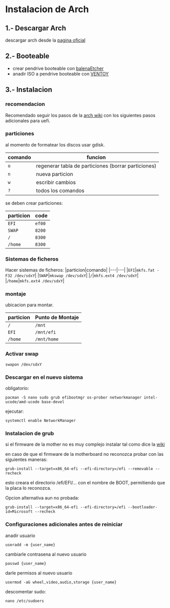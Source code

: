 # Instalacion de Arch

## 1.- Descargar Arch

descargar arch desde la [pagina oficial](https://archlinux.org/)

## 2.- Booteable

- crear pendrive booteable con [balenaEtcher](https://www.balena.io/etcher/)
- anadir ISO a pendrive booteable con [VENTOY](https://www.ventoy.net/en/index.html)

## 3.- Instalacion

### recomendacion

Recomendado seguir los pasos de la [arch wiki](https://wiki.archlinux.org/index.php/installation_guide) con los siguientes pasos adicionales para uefi.

### particiones

al momento de formatear los discos usar gdisk.

|comando|funcion|
|---|---|
|```o```|regenerar tabla de particiones (borrar particiones)|
|```n```|nueva particion|
|```w```|escribir cambios|
|```?```|todos los comandos|

se deben crear particiones:

|particion|code|
|---|---|
|```EFI```|```ef00```|
|```SWAP```|```8200```|
|```/```|```8300```|
|```/home```|```8300```|

### Sistemas de ficheros

Hacer sistemas de ficheros:
|particion|comando|
|---|---|
|```EFI```|```mkfs.fat -F32 /dev/sdxY```|
|```SWAP```|```mkswap /dev/sdxY```|
|```/```|```mkfs.ext4 /dev/sdxY```|
|```/home```|```mkfs.ext4 /dev/sdxY```|

### montaje

ubicacion para montar.

|particion|Punto de Montaje|
|---|---|
|```/```|```/mnt```|
|```EFI```|```/mnt/efi```|
|```/home```|```/mnt/home```|

### Activar swap

```shell
swapon /dev/sdxY
```

### Descargar en el nuevo sistema

obligatorio:

```shell
pacman -S nano sudo grub efibootmgr os-prober networkmanager intel-ucode/amd-ucode base-devel
```

ejecutar:

```shell
systemctl enable NetworkManager
```

### Instalacion de grub

si el firmware de la mother no es muy complejo instalar tal como dice la [wiki](https://wiki.archlinux.org/index.php/GRUB)

en caso de que el firmware de la motherboard no reconozca probar con las siguientes maneras:

```shell
grub-install --target=x86_64-efi --efi-directory=/efi --removable --recheck
```

esto creara el directorio /efi/EFI/... con el nombre de BOOT, permitiendo que la placa lo reconozca.

Opcion alternativa aun no probada:

```shell
grub-install --target=x86_64-efi --efi-directory=/efi --bootloader-id=Microsoft --recheck
```

### Configuraciones adicionales antes de reiniciar

anadir usuario

```shell
useradd -m {user_name}
```

cambiarle contrasena al nuevo usuario

```shell
passwd {user_name}
```

darle permisos al nuevo usuario

```shell
usermod -aG wheel,video,audio,storage {user_name}
```

descomentar sudo:

```shell
nano /etc/sudoers
```
